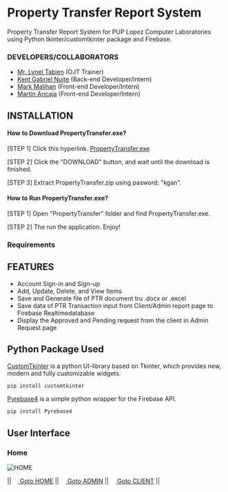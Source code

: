 # Property Transfer Report System
Property Transfer Report System for PUP Lopez Computer Laboratories using Python tkinter/customtkinter package and Firebase.

### DEVELOPERS/COLLABORATORS
- [Mr. Lynel Tabien](https://www.facebook.com/lynel.tabien) (OJT Trainer)
- [Kent Gabriel Nuite](https://github.com/kganallinone) (Back-end Developer/Intern)
- [Mark Malihan](https://github.com/MarkMalihan) (Front-end Developer/Intern)
- [Martin Ancaja](https://github.com/Louies03) (Front-end Developer/Intern)

## INSTALLATION

#### How to Download PropertyTransfer.exe?

[STEP 1] Click this hyperlink. [PropertyTransfer.exe](https://www.mediafire.com/file/d2vksih1vi6kp6e/PropertyTransfer.zip/file)

[STEP 2] Click the "DOWNLOAD" button, and wait until the download is finished.

[STEP 3] Extract PropertyTransfer.zip using pasword: "kgan".

#### How to Run PropertyTransfer.exe?

[STEP 1] Open "PropertyTransfer" folder and find PropertyTransfer.exe.

[STEP 2] The run the application. Enjoy!


### Requirements

## FEATURES
- Account Sign-in and Sign-up
- Add, Update, Delete, and View Items
- Save and Generate file of PTR document tru .docx or .excel
- Save data of PTR Transaction input from Client/Admin report  page to Firebase Realtimedatabase
- Display the Approved and Pending request from the client in Admin Request page

## Python Package Used

[CustomTkinter](https://github.com/TomSchimansky/CustomTkinter) is a python UI-library based on Tkinter, which provides new, modern and fully customizable widgets. 
```bash
pip install customtkinter
```
[Pyrebase4](https://github.com/nhorvath/Pyrebase4) is a simple python wrapper for the Firebase API.
```bash
pip install Pyrebase4
```
## User Interface

### Home
![HOME](https://github.com/kganallinone/PropertyTransferReport/assets/86733485/5f145bc3-1293-4483-b447-bce2b9cdda7c)

|| [<img src="https://static.vecteezy.com/system/resources/previews/010/158/131/original/house-symbol-home-icon-sign-design-free-png.png" width="12"/> Goto HOME](https://github.com/kganallinone/KGANTutorials) || [<img src="https://static.vecteezy.com/system/resources/previews/010/158/131/original/house-symbol-home-icon-sign-design-free-png.png" width="12"/> Goto ADMIN](https://github.com/kganallinone/KGANTutorials) || [<img src="https://static.vecteezy.com/system/resources/previews/010/158/131/original/house-symbol-home-icon-sign-design-free-png.png" width="12"/> Goto CLIENT](https://github.com/kganallinone/KGANTutorials) ||
